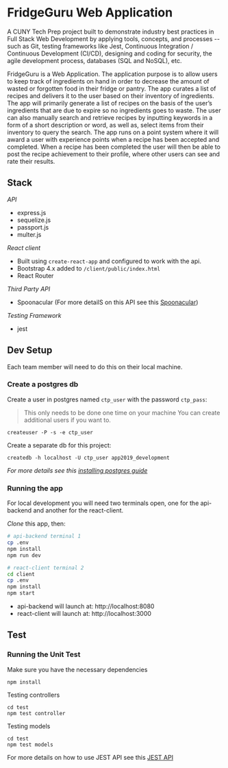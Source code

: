 # FridgeGuru Web Application 
A CUNY Tech Prep project built to demonstrate industry best practices in Full Stack Web Development by applying  tools, concepts, 
and processes -- such as Git, testing frameworks like Jest, Continuous Integration / Continuous Development (CI/CD),
designing and coding for security, the agile development process, databases (SQL and NoSQL), etc. 

FridgeGuru is a Web Application. 
The application purpose is to allow users to keep track of ingredients on hand in order to decrease the amount of wasted
or forgotten food in their fridge or pantry. The app curates a list of recipes and delivers it to the user based on their 
inventory of ingredients. The app will primarily generate a list of recipes on the basis of the user’s 
ingredients that are due to expire so no ingredients goes to waste. The user can also manually search and retrieve 
recipes by inputting keywords in a form of a short description or word, as well as, select items from their inventory 
to query the search. The app runs on a point system where it will award a user with experience points when a recipe has 
been accepted and completed. When a recipe has been completed the user will then be able to post the recipe achievement 
to their profile, where other users can see and rate their results. 


## Stack

*API*

- express.js
- sequelize.js
- passport.js
- multer.js

*React client*

- Built using `create-react-app` and configured to work with the api.
- Bootstrap 4.x added to `/client/public/index.html`
- React Router

*Third Party API*

- Spoonacular (For more detailS on this API see this [Spoonacular](https://rapidapi.com/spoonacular/api/recipe-food-nutrition))

*Testing Framework*

- jest
## Dev Setup

Each team member will need to do this on their local machine.

### Create a postgres db

Create a user in postgres named `ctp_user` with the password `ctp_pass`:

> This only needs to be done one time on your machine
> You can create additional users if you want to.

```
createuser -P -s -e ctp_user
```

Create a separate db for this project:

```
createdb -h localhost -U ctp_user app2019_development
```

*For more details see this [installing postgres guide](https://github.com/CUNYTechPrep/ctp2019/blob/master/guides/installing-postgresql.md)*

### Running the app

For local development you will need two terminals open, one for the api-backend and another for the react-client.

*Clone* this app, then:

```bash
# api-backend terminal 1
cp .env
npm install
npm run dev
```

```bash
# react-client terminal 2
cd client
cp .env
npm install
npm start
```

- api-backend will launch at: http://localhost:8080
- react-client will launch at: http://localhost:3000

## Test

### Running the Unit Test

Make sure you have the necessary dependencies
```
npm install
```
Testing controllers
```
cd test
npm test controller
```
Testing models
```
cd test
npm test models
```
For more details on how to use JEST API see this [JEST API](https://jestjs.io/docs/en/getting-started)

